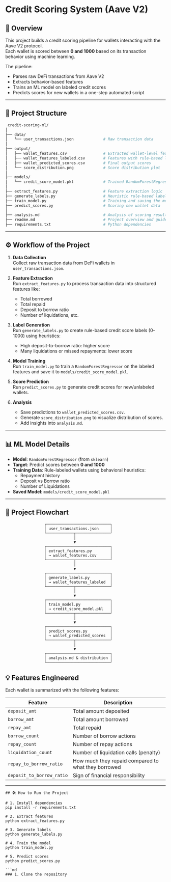 # Credit Scoring System (Aave V2)

## 📌 Overview

This project builds a credit scoring pipeline for wallets interacting with the Aave V2 protocol.  
Each wallet is scored between **0 and 1000** based on its transaction behavior using machine learning.

The pipeline:
- Parses raw DeFi transactions from Aave V2
- Extracts behavior-based features
- Trains an ML model on labeled credit scores
- Predicts scores for new wallets in a one-step automated script

---
## 📁 Project Structure
```bash
 credit-scoring-ml/
│
├── data/
│   └── user_transactions.json             # Raw transaction data
│
├── output/
│   ├── wallet_features.csv                # Extracted wallet-level features
│   ├── wallet_features_labeled.csv        # Features with rule-based labels
│   ├── wallet_predicted_scores.csv        # Final output scores
│   └── score_distribution.png             # Score distribution plot
│
├── models/
│   └── credit_score_model.pkl             # Trained RandomForestRegressor model
│
├── extract_features.py                    # Feature extraction logic
├── generate_labels.py                     # Heuristic rule-based label generator
├── train_model.py                         # Training and saving the model
├── predict_scores.py                      # Scoring new wallet data
│
├── analysis.md                            # Analysis of scoring results
├── readme.md                              # Project overview and guide
├── requirements.txt                       # Python dependencies

```


---

## ⚙️ Workflow of the Project

1. **Data Collection**  
   Collect raw transaction data from DeFi wallets in `user_transactions.json`.

2. **Feature Extraction**  
   Run `extract_features.py` to process transaction data into structured features like:
   - Total borrowed
   - Total repaid
   - Deposit to borrow ratio
   - Number of liquidations, etc.

3. **Label Generation**  
   Run `generate_labels.py` to create rule-based credit score labels (0–1000) using heuristics:
   - High deposit-to-borrow ratio: higher score
   - Many liquidations or missed repayments: lower score

4. **Model Training**  
   Run `train_model.py` to train a `RandomForestRegressor` on the labeled features and save it to `models/credit_score_model.pkl`.

5. **Score Prediction**  
   Run `predict_scores.py` to generate credit scores for new/unlabeled wallets.

6. **Analysis**  
   - Save predictions to `wallet_predicted_scores.csv`.
   - Generate `score_distribution.png` to visualize distribution of scores.
   - Add insights into `analysis.md`.

---

## 📊 ML Model Details

- **Model**: `RandomForestRegressor` (from `sklearn`)
- **Target**: Predict scores between **0 and 1000**
- **Training Data**: Rule-labeled wallets using behavioral heuristics:
  - Repayment history
  - Deposit vs Borrow ratio
  - Number of Liquidations
- **Saved Model**: `models/credit_score_model.pkl`

---

## 🔁 Project Flowchart

```text
                 ┌────────────────────────────┐
                 │ user_transactions.json     │
                 └────────────┬───────────────┘
                              │
                              ▼
                 ┌────────────────────────────┐
                 │ extract_features.py        │
                 │ → wallet_features.csv      │
                 └────────────┬───────────────┘
                              │
                              ▼
                 ┌────────────────────────────┐
                 │ generate_labels.py         │
                 │ → wallet_features_labeled  │
                 └────────────┬───────────────┘
                              │
                              ▼
                 ┌────────────────────────────┐
                 │ train_model.py             │
                 │ → credit_score_model.pkl   │
                 └────────────┬───────────────┘
                              │
                              ▼
                 ┌────────────────────────────┐
                 │ predict_scores.py          │
                 │ → wallet_predicted_scores  │
                 └────────────┬───────────────┘
                              │
                              ▼
                 ┌────────────────────────────┐
                 │ analysis.md & distribution │
                 └────────────────────────────┘

```

## 💡 Features Engineered

Each wallet is summarized with the following features:

| Feature | Description |
|--------|-------------|
| `deposit_amt` | Total amount deposited |
| `borrow_amt` | Total amount borrowed |
| `repay_amt` | Total repaid |
| `borrow_count` | Number of borrow actions |
| `repay_count` | Number of repay actions |
| `liquidation_count` | Number of liquidation calls (penalty) |
| `repay_to_borrow_ratio` | How much they repaid compared to what they borrowed |
| `deposit_to_borrow_ratio` | Sign of financial responsibility |

---

```text
## 🛠️ How to Run the Project

# 1. Install dependencies
pip install -r requirements.txt

# 2. Extract features
python extract_features.py

# 3. Generate labels
python generate_labels.py

# 4. Train the model
python train_model.py

# 5. Predict scores
python predict_scores.py

```md
### 1. Clone the repository
